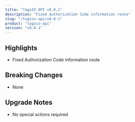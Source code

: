 ```yaml
---
title: "TagoIO API v8.8.1"
description: "Fixed Authorization Code information route"
slug: "/tagoio-api/v8-8-1"
product: "tagoio-api"
version: "v8.8.1"
---
```


## Highlights

- Fixed Authorization Code information route

## Breaking Changes

- None

## Upgrade Notes

- No special actions required
